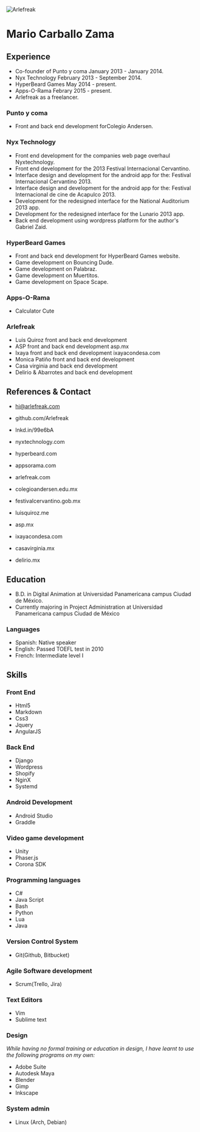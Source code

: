 ![Arlefreak](img/logo.png)

# Mario Carballo Zama

## Experience

*   Co-founder of Punto y coma January 2013 - January 2014.
*   Nyx Technology February 2013 - September 2014.
*   HyperBeard Games May 2014 - present.
*   Apps-O-Rama Febrary 2015 - present.
*   Arlefreak as a freelancer.

### Punto y coma

*   Front and back end development forColegio Andersen.

### Nyx Technology

*   Front end development for the companies web page overhaul Nyxtechnology.
*   Front end development for the 2013 Festival Internacional Cervantino.
*   Interface design and development for the android app for the: Festival Internacional Cervantino 2013.
*   Interface design and development for the android app for the: Festival Internacional de cine de Acapulco 2013.
*   Development for the redesigned interface for the National Auditorium 2013 app.
*   Development for the redesigned interface for the Lunario 2013 app.
*   Back end development using wordpress platform for the author's Gabriel Zaid.

### HyperBeard Games

*   Front and back end development for HyperBeard Games website.
*   Game development on Bouncing Dude.
*   Game development on Palabraz.
*   Game development on Muertitos.
*   Game development on Space Scape.

### Apps-O-Rama

*   Calculator Cute

### Arlefreak

*   Luis Quiroz front and back end development
*   ASP front and back end development asp.mx
*   Ixaya front and back end development ixayacondesa.com
*   Monica Patiño front and back end development
*   Casa virginia and back end development
*   Delirio & Abarrotes and back end development

## References & Contact

*   hi@arlefreak.com
*   github.com/Arlefreak
*   lnkd.in/99e6bA
*   nyxtechnology.com
*   hyperbeard.com
*   appsorama.com
*   arlefreak.com

*   colegioandersen.edu.mx
*   festivalcervantino.gob.mx
*   luisquiroz.me
*   asp.mx
*   ixayacondesa.com
*   casavirginia.mx
*   delirio.mx

## Education

*   B.D. in Digital Animation at Universidad Panamericana campus Ciudad de México.
*   Currently majoring in Project Administration at Universidad Panamericana campus Ciudad de México

### Languages

*   Spanish: Native speaker
*   English: Passed TOEFL test in 2010
*   French: Intermediate level I

## Skills

### Front End

*   Html5
*   Markdown
*   Css3
*   Jquery
*   AngularJS

### Back End

*   Django
*   Wordpress
*   Shopify
*   NginX
*   Systemd

### Android Development

*   Android Studio
*   Graddle

### Video game development

*   Unity
*   Phaser.js
*   Corona SDK

### Programming languages

*   C#
*   Java Script
*   Bash
*   Python
*   Lua
*   Java

### Version Control System

*   Git(Github, Bitbucket)

### Agile Software development

*   Scrum(Trello, Jira)

### Text Editors

*   Vim
*   Sublime text

### Design

*While having no formal training or education in design, I have learnt to use the following programs on my own:*

*   Adobe Suite
*   Autodesk Maya
*   Blender
*   Gimp
*   Inkscape

### System admin

*   Linux (Arch, Debian)
